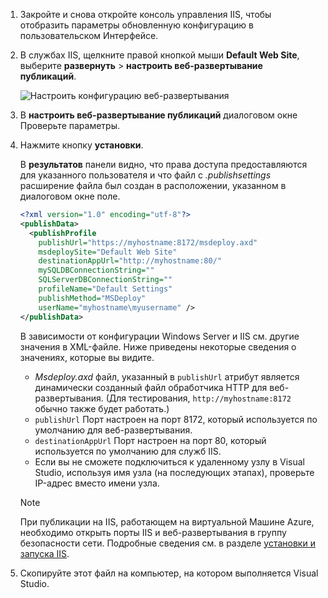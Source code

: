
1. Закройте и снова откройте консоль управления IIS, чтобы отобразить параметры обновленную конфигурацию в пользовательском Интерфейсе.

1. В службах IIS, щелкните правой кнопкой мыши **Default Web Site**, выберите **развернуть** > **настроить веб-развертывание публикаций**.

    ![Настроить конфигурацию веб-развертывания](../../deployment/media/tutorial-configure-web-deploy-publishing.png)

1. В **настроить веб-развертывание публикаций** диалоговом окне Проверьте параметры.

1. Нажмите кнопку **установки**.

    В **результатов** панели видно, что права доступа предоставляются для указанного пользователя и что файл с *.publishsettings* расширение файла был создан в расположении, указанном в диалоговом окне поле.

    ```xml
    <?xml version="1.0" encoding="utf-8"?>
    <publishData>
      <publishProfile
        publishUrl="https://myhostname:8172/msdeploy.axd"
        msdeploySite="Default Web Site"
        destinationAppUrl="http://myhostname:80/"
        mySQLDBConnectionString=""
        SQLServerDBConnectionString=""
        profileName="Default Settings"
        publishMethod="MSDeploy"
        userName="myhostname\myusername" />
    </publishData>
    ```

    В зависимости от конфигурации Windows Server и IIS см. другие значения в XML-файле. Ниже приведены некоторые сведения о значениях, которые вы видите.

    * *Msdeploy.axd* файл, указанный в `publishUrl` атрибут является динамически созданный файл обработчика HTTP для веб-развертывания. (Для тестирования, `http://myhostname:8172` обычно также будет работать.)
    * `publishUrl` Порт настроен на порт 8172, который используется по умолчанию для веб-развертывания.
    * `destinationAppUrl` Порт настроен на порт 80, который используется по умолчанию для служб IIS.
    * Если вы не сможете подключиться к удаленному узлу в Visual Studio, используя имя узла (на последующих этапах), проверьте IP-адрес вместо имени узла.

    > [!NOTE]
    > При публикации на IIS, работающем на виртуальной Машине Azure, необходимо открыть порты IIS и веб-развертывания в группу безопасности сети. Подробные сведения см. в разделе [установки и запуска IIS](/azure/virtual-machines/windows/quick-create-portal#open-port-80-for-web-traffic).

1. Скопируйте этот файл на компьютер, на котором выполняется Visual Studio.
